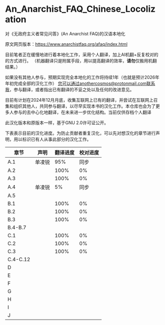 # An_Anarchist_FAQ_Chinese_Locolization

对《无政府主义者常见问答》(An Anarchist FAQ)的汉语本地化

原文网页版本：https://www.anarchistfaq.org/afaq/index.html

目前笔者正在缓慢地进行着本地化工作，采用个人翻译，加上AI机翻+反复校对的的方式进行。
（机器翻译只是附属手段，用以提高翻译的效率，**请勿**仅搬用机翻结果。）

如果没有其他人参与，预期实现完全本地化的工作将持续1年（也就是预计2026年年初完成全部的汉化工作）
您可以通过anothercosmos@protonmail.com联系我，参与翻译，或者指出已有翻译的不妥之处以及任何的改进意见。

目前有计划在2024年12月月底，收集互联网上已有的翻译，并尝试在互联网上召集和组织其他人，共同参与翻译，以尽早实现本书的汉化工作。本仓库也会为了更多人参与的去中心化地翻译，在未来进一步优化结构。当前仅供存档个人翻译

此汉化版本和原版本一样，基于GNU 2.0许可证公开。

下表表示目前的汉化进度。为防止贡献者重复汉化，可以先对想汉化的章节进行声明，用以标识已有人从事此部分的汉化工作。

| 章节  | 声明  | 翻译进度  | 校对进度  |
| --- | --- | --- | --- |
| A.1 | 单凌锐 | 95% | 同步  |
| A.2 |     | 100% | 0%  |
| A.3 |     | 100% | 0%   |
| A.4 | 单凌锐 | 5% |  同步  |
| A.5 |     |     |     |
| B.1 |     | 100% | 0%   |
| B.2 |     | 100% | 0%   |
| B.3 |     | 100% | 0%   |
| B.4-B.7 |     |     |     |
| C.1 |     | 100% | 0%   |
| C.2 |     | 100% | 0%   |
| C.3 |     | 100% | 0%   |
| C.4-C.12 |     |     |     |
| D   |     |     |     |
| E   |     |     |     |
| F   |     |     |     |
| G   |     |     |     |
| H   |     |     |     |
| I   |     |     |     |
| J   |     |     |     |
